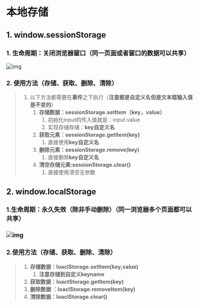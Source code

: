 # 本地存储

## 1. window.sessionStorage

### 1. 生命周期：关闭浏览器窗口（同一页面或者窗口的数据可以共享）

![img](https://cdn.nlark.com/yuque/0/2023/png/33610899/1677226414492-aaa126f5-9455-44e4-ab3f-e51f3a906166.png)

### 2. 使用方法（存储、获取、删除、清除）

> 1. 以下方法都需要在**事件**之下执行（**注意都是自定义名但是文本框输入值是不变的**）
>    1. **存储数据：sessionStorage.setItem（key，value）**
>       1. 初始化input的传入值就是：input.value
>       2. 实现存储存储：**key自定义名**
>    2. **获取元素：sessionStorage.getItem(key)**
>       1. 直接使用**key自定义名**
>    3. **删除元素：sessionStorage.remove(key)**
>       1. 直接删除**key自定义名**
>    4. **清空存储元素:sessionStorage.clear()**
>       1. 直接使用清空无参数



## 2. window.localStorage

### 1.生命周期：永久失效（除非手动删除）（同一浏览器多个页面都可以共享）

### ![img](https://cdn.nlark.com/yuque/0/2023/png/33610899/1677227798595-7d87d3a7-84af-4b9a-8e30-90b4fb932d88.png)

### 2.使用方法（存储、获取、删除、清除）

> 1. **存储数据：loaclStorage.setItem(key,value)**
>    1. **注意存储到自定义keyname**
> 2. **获取数据：loactStorage.getItem(key)**
> 3. **删除数据 ：loaclStorage.removeItem(key)**
> 4. **清除数据：loaclStorage.clear()**

